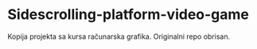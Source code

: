 # Sidescrolling-platform-video-game
Kopija projekta sa kursa računarska grafika. Originalni repo obrisan.
